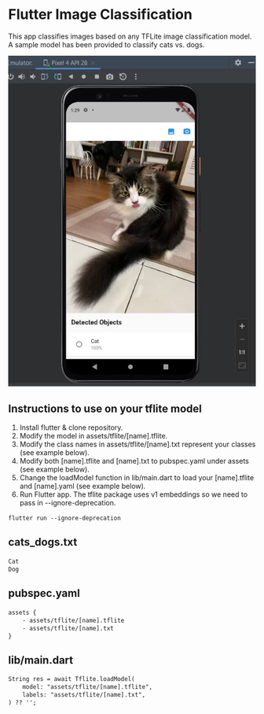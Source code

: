 # Flutter Image Classification

This app classifies images based on any TFLite image classification model.
A sample model has been provided to classify cats vs. dogs.

![Alt text](sample.jpg?raw=true 'Sample')

## Instructions to use on your tflite model

1. Install flutter & clone repository.
2. Modify the model in assets/tflite/[name].tflite.
3. Modify the class names in assets/tflite/[name].txt represent your classes (see example below).
4. Modify both [name].tflite and [name].txt to pubspec.yaml under assets (see example below).
5. Change the loadModel function in lib/main.dart to load your [name].tflite and [name].yaml (see example below).
6. Run Flutter app. The tflite package uses v1 embeddings so we need to pass in --ignore-deprecation.

```
flutter run --ignore-deprecation
```

## cats_dogs.txt

```
Cat
Dog
```

## pubspec.yaml

```
assets {
    - assets/tflite/[name].tflite
    - assets/tflite/[name].txt
}
```

## lib/main.dart

```
String res = await Tflite.loadModel(
    model: "assets/tflite/[name].tflite",
    labels: "assets/tflite/[name].txt",
) ?? '';
```
